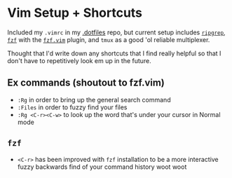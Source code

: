 # Vim Setup + Shortcuts

Included my `.vimrc` in my [.dotfiles](https://github.com/orangejuicetin/dotfiles)
repo, but current setup includes [`ripgrep`](https://github.com/BurntSushi/ripgrep),
[`fzf`](https://github.com/junegunn/fzf) with the [`fzf.vim`](https://github.com/junegunn/fzf.vim)
plugin, and `tmux` as a good 'ol reliable multiplexer. 

Thought that I'd write down any shortcuts that I find really helpful so that 
I don't have to repetitively look em up in the future. 

## Ex commands (shoutout to fzf.vim)
- `:Rg` in order to bring up the general search command
- `:Files` in order to fuzzy find your files
- `:Rg <C-r><C-w>` to look up the word that's under your cursor in Normal mode 

## `fzf`
- `<C-r>` has been improved with `fzf` installation to be a more interactive
fuzzy backwards find of your command history woot woot
